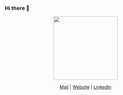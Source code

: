 ### Hi there 👋
<p align="center"><img src="https://media.giphy.com/media/v1.Y2lkPTc5MGI3NjExODkyZDgzYTI1OGVmNmM0MGI1YjMxNzQ5NGYzZWI4YzgzYWQ3ZDgxMyZjdD1z/HwBlFQZFcAoUcPHZdX/giphy.gif" width="200"/></p>

<p align="center">
  <a href="mailto:deepakdavisc@gmail.com">Mail</a> | <a href="https://www.deepakdavisc.com">Website</a> | <a href="https://www.linkedin.com/in/deepak-davis-35176a45/">LinkedIn</a>
</p>

<!--
**deepakdavisc/deepakdavisc** is a ✨ _special_ ✨ repository because its `README.md` (this file) appears on your GitHub profile.

Here are some ideas to get you started:

- 🔭 I’m currently working on ...
- 🌱 I’m currently learning ...
- 👯 I’m looking to collaborate on ...
- 🤔 I’m looking for help with ...
- 💬 Ask me about ...
- 📫 How to reach me: ...
- 😄 Pronouns: ...
- ⚡ Fun fact: ...
-->
